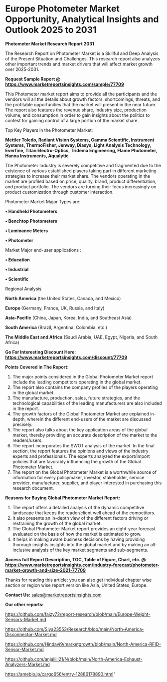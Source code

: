  # Europe Photometer Market Opportunity, Analytical Insights and Outlook 2025 to 2031

<strong>Photometer Market Research Report 2031</strong>

The Research Report on Photometer Market is a Skillful and Deep Analysis of the Present Situation and Challenges. This research report also analyzes other important trends and market drivers that will affect market growth over 2025-2031.

<strong>Request Sample Report @ <a href=https://www.marketreportsinsights.com/sample/77709>https://www.marketreportsinsights.com/sample/77709</a></strong>

This Photometer market report aims to provide all the participants and the vendors will all the details about growth factors, shortcomings, threats, and the profitable opportunities that the market will present in the near future. The report also features the revenue share, industry size, production volume, and consumption in order to gain insights about the politics to contest for gaining control of a large portion of the market share.

Top Key Players in the Photometer Market:

<strong>Mettler Toledo, Radiant Vision Systems, Gamma Scientific, Instrument Systems, ThermoFisher, Jenway, Diasys, Light Analysis Technology, Everfine, Titan Electro-Optics, Tridema Engineering, Flame Photometer, Hanna Instruments, Aqualytic</strong>

The Photometer Industry is severely competitive and fragmented due to the existence of various established players taking part in different marketing strategies to increase their market share. The vendors operating in the market are profiled based on price, quality, brand, product differentiation, and product portfolio. The vendors are turning their focus increasingly on product customization through customer interaction.

Photometer Market Major Types are:

<strong>• Handheld Photometers

• Benchtop Photometers

• Luminance Meters

• Photometer</strong>

Market Major end-user applications :

<strong>• Education

• Industrial

• Scientific</strong>

Regional Analysis

</u><strong><b>North America</b></strong> (the United States, Canada, and Mexico)

<strong><b>Europe </b></strong>(Germany, France, UK, Russia, and Italy)

<strong><b>Asia-Pacific</b></strong> (China, Japan, Korea, India, and Southeast Asia)

<strong><b>South America</b></strong> (Brazil, Argentina, Colombia, etc.)

<strong><b>The Middle East and Africa</b></strong> (Saudi Arabia, UAE, Egypt, Nigeria, and South Africa)

<strong>Go For Interesting Discount Here: <a href=https://www.marketreportsinsights.com/discount/77709>https://www.marketreportsinsights.com/discount/77709</a></strong>

<strong>Points Covered in The Report:</strong>
<ol>
  <li>The major points considered in the Global Photometer Market report include the leading competitors operating in the global market.</li>
  <li>The report also contains the company profiles of the players operating in the global market.</li>
  <li>The manufacture, production, sales, future strategies, and the technological capabilities of the leading manufacturers are also included in the report.</li>
  <li>The growth factors of the Global Photometer Market are explained in-depth, wherein the different end-users of the market are discussed precisely.</li>
  <li>The report also talks about the key application areas of the global market, thereby providing an accurate description of the market to the readers/users.</li>
  <li>The report incorporates the SWOT analysis of the market. In the final section, the report features the opinions and views of the industry experts and professionals. The experts analyzed the export/import policies that are favorably influencing the growth of the Global Photometer Market.</li>
  <li>The report on the Global Photometer Market is a worthwhile source of information for every policymaker, investor, stakeholder, service provider, manufacturer, supplier, and player interested in purchasing this research document.</li>
</ol>
<strong>Reasons for Buying Global Photometer Market Report:</strong>

<ol>
  <li>The report offers a detailed analysis of the dynamic competitive landscape that keeps the reader/client well ahead of the competitors.</li>
  <li>It also presents an in-depth view of the different factors driving or restraining the growth of the global market.</li>
  <li>The Global Photometer Market report provides an eight-year forecast evaluated on the basis of how the market is estimated to grow.</li>
  <li>It helps in making aware business decisions by having providing thorough insights insights into the global market and by making an all-inclusive analysis of the key market segments and sub-segments.</li>
</ol>
<strong>Access full Report Description, TOC, Table of Figure, Chart, etc. @ <a href=https://www.marketreportsinsights.com/industry-forecast/photometer-market-growth-and-size-2021-77709>https://www.marketreportsinsights.com/industry-forecast/photometer-market-growth-and-size-2021-77709</a></strong>


Thanks for reading this article; you can also get individual chapter wise section or region wise report version like Asia, United States, Europe.

<strong>Contact Us:</strong>
sales@marketreportsinsights.com

<strong>Our other reports:</strong>

<a href=https://github.com/faizy72/report-research/blob/main/Europe-Weight-Sensors-Market.md>https://github.com/faizy72/report-research/blob/main/Europe-Weight-Sensors-Market.md</a>

<a href=https://github.com/Siya23553/Research/blob/main/North-America-Disconnector-Market.md>https://github.com/Siya23553/Research/blob/main/North-America-Disconnector-Market.md</a>

<a href=https://github.com/Hindavi9/marketgrowth/blob/main/North-America-RFID-Sensor-Market.md>https://github.com/Hindavi9/marketgrowth/blob/main/North-America-RFID-Sensor-Market.md</a>

<a href=https://github.com/anjaliiii21/N/blob/main/North-America-Exhaust-Analyzers-Market.md>https://github.com/anjaliiii21/N/blob/main/North-America-Exhaust-Analyzers-Market.md</a>

<a href=https://ameblo.jp/cargo656/entry-12886178890.html>https://ameblo.jp/cargo656/entry-12886178890.html</a>"

